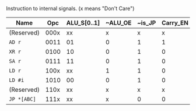 Instruction to internal signals. (x means "Don't Care")

| Name            | Opc  | ALU_S[0..1] | ~ALU_OE | ~is_JP | Carry_EN  | ~Stack_LE | Mem_R |
| --------------- | ---- | ----------- | ------- | ------ | --------- | --------- | ----- |
| (Reserved)      | 000x | xx          | x       | x      | x         | 1         | x     |
| ```AD r```      | 0011 | 01          | 0       | 1      | 1         | 1         | 0     |
| ```XR r```      | 0100 | 10          | 0       | 1      | 0         | 1         | 0     |
| ```SA r```      | 0111 | 11          | 0       | 1      | 0         | 1         | 0     |
| ```LD r```      | 100x | xx          | 1       | 1      | 0         | 0         | 1     |
| ```LD #i```     | 1010 | 00          | 0       | 1      | 0         | 0         | 0     |
| (Reserved)      | 110x | xx          | x       | x      | x         | x         | x     |
| ```JP *[ABC]``` | 111x | xx          | x       | 0      | 0         | 1         | 0     |